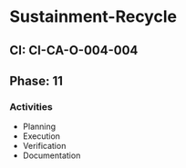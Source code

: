 # Sustainment-Recycle

## CI: CI-CA-O-004-004
## Phase: 11

### Activities
- Planning
- Execution
- Verification
- Documentation
